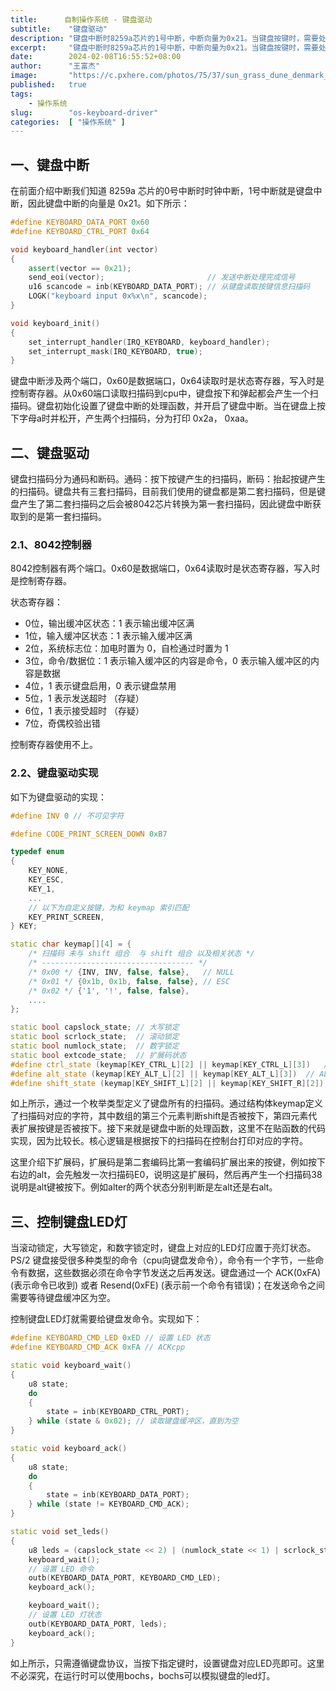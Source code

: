 ```yaml
---
title:      自制操作系统 - 键盘驱动
subtitle:    "键盘驱动"
description: "键盘中断时8259a芯片的1号中断，中断向量为0x21。当键盘按键时，需要处理0x21中断，获取按下的扫描码，根据不同的扫描码进行处理，例如字符就打印。目前使用键盘都是第二套扫描码，但是内部会被8042转换为第一套扫描码，因此第一套不存在的扫描码就属于扩展码。"
excerpt:     "键盘中断时8259a芯片的1号中断，中断向量为0x21。当键盘按键时，需要处理0x21中断，获取按下的扫描码，根据不同的扫描码进行处理，例如字符就打印。目前使用键盘都是第二套扫描码，但是内部会被8042转换为第一套扫描码，因此第一套不存在的扫描码就属于扩展码。"
date:        2024-02-08T16:55:52+08:00
author:      "王富杰"
image:       "https://c.pxhere.com/photos/75/37/sun_grass_dune_denmark_sky_north_north_sea-1357857.jpg!d"
published:   true
tags:
    - 操作系统
slug:        "os-keyboard-driver"
categories:  [ "操作系统" ]
---
```


## 一、键盘中断
在前面介绍中断我们知道 8259a 芯片的0号中断时时钟中断，1号中断就是键盘中断，因此键盘中断的向量是 0x21。如下所示：
```cpp
#define KEYBOARD_DATA_PORT 0x60
#define KEYBOARD_CTRL_PORT 0x64

void keyboard_handler(int vector)
{
    assert(vector == 0x21);
    send_eoi(vector);                       // 发送中断处理完成信号
    u16 scancode = inb(KEYBOARD_DATA_PORT); // 从键盘读取按键信息扫描码
    LOGK("keyboard input 0x%x\n", scancode);
}

void keyboard_init()
{
    set_interrupt_handler(IRQ_KEYBOARD, keyboard_handler);
    set_interrupt_mask(IRQ_KEYBOARD, true);
}
```
键盘中断涉及两个端口，0x60是数据端口，0x64读取时是状态寄存器，写入时是控制寄存器。从0x60端口读取扫描码到cpu中，键盘按下和弹起都会产生一个扫描码。键盘初始化设置了键盘中断的处理函数，并开启了键盘中断。当在键盘上按下字母a时并松开，产生两个扫描码，分为打印 0x2a， 0xaa。


## 二、键盘驱动
键盘扫描码分为通码和断码。通码：按下按键产生的扫描码，断码：抬起按键产生的扫描码。键盘共有三套扫描码，目前我们使用的键盘都是第二套扫描码，但是键盘产生了第二套扫描码之后会被8042芯片转换为第一套扫描码，因此键盘中断获取到的是第一套扫描码。

### 2.1、8042控制器
8042控制器有两个端口。0x60是数据端口，0x64读取时是状态寄存器，写入时是控制寄存器。

状态寄存器：
* 0位，输出缓冲区状态：1 表示输出缓冲区满
* 1位，输入缓冲区状态：1 表示输入缓冲区满
* 2位，系统标志位：加电时置为 0，自检通过时置为 1
* 3位，命令/数据位：1 表示输入缓冲区的内容是命令，0 表示输入缓冲区的内容是数据
* 4位，1 表示键盘启用，0 表示键盘禁用
* 5位，1 表示发送超时 （存疑）
* 6位，1 表示接受超时 （存疑）
* 7位，奇偶校验出错

控制寄存器使用不上。

### 2.2、键盘驱动实现
如下为键盘驱动的实现：
```cpp
#define INV 0 // 不可见字符

#define CODE_PRINT_SCREEN_DOWN 0xB7

typedef enum
{
    KEY_NONE,
    KEY_ESC,
    KEY_1,
    ...
    // 以下为自定义按键，为和 keymap 索引匹配
    KEY_PRINT_SCREEN,
} KEY;

static char keymap[][4] = {
    /* 扫描码 未与 shift 组合  与 shift 组合 以及相关状态 */
    /* ---------------------------------- */
    /* 0x00 */ {INV, INV, false, false},   // NULL
    /* 0x01 */ {0x1b, 0x1b, false, false}, // ESC
    /* 0x02 */ {'1', '!', false, false},
    ....
};

static bool capslock_state; // 大写锁定
static bool scrlock_state;  // 滚动锁定
static bool numlock_state;  // 数字锁定
static bool extcode_state;  // 扩展码状态
#define ctrl_state (keymap[KEY_CTRL_L][2] || keymap[KEY_CTRL_L][3])   // CTRL 键状态
#define alt_state (keymap[KEY_ALT_L][2] || keymap[KEY_ALT_L][3])  // ALT 键状态
#define shift_state (keymap[KEY_SHIFT_L][2] || keymap[KEY_SHIFT_R][2])  // SHIFT 键状态
```
如上所示，通过一个枚举类型定义了键盘所有的扫描码。通过结构体keymap定义了扫描码对应的字符，其中数组的第三个元素判断shift是否被按下，第四元素代表扩展按键是否被按下。接下来就是键盘中断的处理函数，这里不在贴函数的代码实现，因为比较长。核心逻辑是根据按下的扫描码在控制台打印对应的字符。

这里介绍下扩展码，扩展码是第二套编码比第一套编码扩展出来的按键，例如按下右边的alt，会先触发一次扫描码E0，说明这是扩展码，然后再产生一个扫描码38说明是alt键被按下。例如alter的两个状态分别判断是左alt还是右alt。


## 三、控制键盘LED灯
当滚动锁定，大写锁定，和数字锁定时，键盘上对应的LED灯应置于亮灯状态。PS/2 键盘接受很多种类型的命令（cpu向键盘发命令），命令有一个字节，一些命令有数据，这些数据必须在命令字节发送之后再发送。键盘通过一个 ACK(0xFA) (表示命令已收到) 或者 Resend(0xFE) (表示前一个命令有错误)；在发送命令之间需要等待键盘缓冲区为空。

控制键盘LED灯就需要给键盘发命令。实现如下：
```cpp
#define KEYBOARD_CMD_LED 0xED // 设置 LED 状态
#define KEYBOARD_CMD_ACK 0xFA // ACKcpp

static void keyboard_wait()
{
    u8 state;
    do
    {
        state = inb(KEYBOARD_CTRL_PORT);
    } while (state & 0x02); // 读取键盘缓冲区，直到为空
}

static void keyboard_ack()
{
    u8 state;
    do
    {
        state = inb(KEYBOARD_DATA_PORT);
    } while (state != KEYBOARD_CMD_ACK);
}

static void set_leds()
{
    u8 leds = (capslock_state << 2) | (numlock_state << 1) | scrlock_state;
    keyboard_wait();
    // 设置 LED 命令
    outb(KEYBOARD_DATA_PORT, KEYBOARD_CMD_LED);
    keyboard_ack();

    keyboard_wait();
    // 设置 LED 灯状态
    outb(KEYBOARD_DATA_PORT, leds);
    keyboard_ack();
}
```
如上所示，只需遵循键盘协议，当按下指定键时，设置键盘对应LED亮即可。这里不必深究，在运行时可以使用bochs，bochs可以模拟键盘的led灯。

